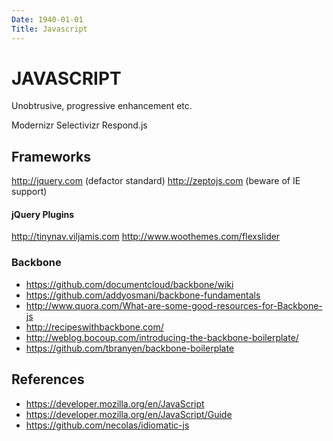 ```yaml
---
Date: 1940-01-01
Title: Javascript
---
```


# JAVASCRIPT
Unobtrusive, progressive enhancement etc.

Modernizr
Selectivizr
Respond.js

## Frameworks
http://jquery.com (defactor standard)
http://zeptojs.com (beware of IE support)

#### jQuery Plugins
http://tinynav.viljamis.com
http://www.woothemes.com/flexslider

### Backbone
* https://github.com/documentcloud/backbone/wiki
* https://github.com/addyosmani/backbone-fundamentals
* http://www.quora.com/What-are-some-good-resources-for-Backbone-js
* http://recipeswithbackbone.com/
* http://weblog.bocoup.com/introducing-the-backbone-boilerplate/
* https://github.com/tbranyen/backbone-boilerplate


## References
* https://developer.mozilla.org/en/JavaScript
* https://developer.mozilla.org/en/JavaScript/Guide
* https://github.com/necolas/idiomatic-js